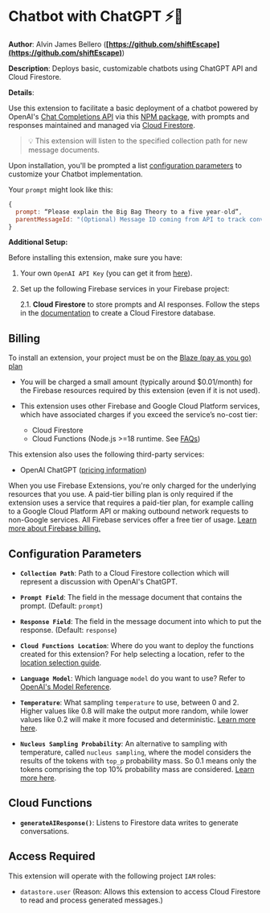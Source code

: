 # Chatbot with ChatGPT ⚡️🤖

**Author**: Alvin James Bellero (**[https://github.com/shiftEscape](https://github.com/shiftEscape)**)

**Description**: Deploys basic, customizable chatbots using ChatGPT API and Cloud Firestore.

**Details**:

Use this extension to facilitate a basic deployment of a chatbot powered by OpenAI's [Chat Completions API](https://platform.openai.com/docs/guides/gpt/chat-completions-api) via this [NPM package](https://www.npmjs.com/package/chatgpt), with prompts and responses maintained and managed via [Cloud Firestore](https://firebase.google.com/docs/firestore).

> 💡 This extension will listen to the specified collection path for new message documents.

Upon installation, you'll be prompted a list <a href="#configuration-parameters">configuration parameters</a> to customize your Chatbot implementation.

Your `prompt` might look like this:

```javascript
{
  prompt: “Please explain the Big Bag Theory to a five year-old”,
  parentMessageId: "(Optional) Message ID coming from API to track conversations"
}
```

**Additional Setup:**

Before installing this extension, make sure you have:

1. Your own `OpenAI API Key` (you can get it from [here](https://platform.openai.com/)).
2. Set up the following Firebase services in your Firebase project:

   2.1. **Cloud Firestore** to store prompts and AI responses.
   Follow the steps in the [documentation](https://firebase.google.com/docs/firestore/quickstart#create) to create a Cloud Firestore database.

## Billing

To install an extension, your project must be on the [Blaze (pay as you go) plan](https://firebase.google.com/pricing)

- You will be charged a small amount (typically around $0.01/month) for the Firebase resources required by this extension (even if it is not used).
- This extension uses other Firebase and Google Cloud Platform services, which have associated charges if you exceed the service’s no-cost tier:

  - Cloud Firestore
  - Cloud Functions (Node.js >=18 runtime. See [FAQs](https://firebase.google.com/support/faq#extensions-pricing))

This extension also uses the following third-party services:

- OpenAI ChatGPT ([pricing information](https://openai.com/pricing))

When you use Firebase Extensions, you're only charged for the underlying resources that you use. A paid-tier billing plan is only required if the extension uses a service that requires a paid-tier plan, for example calling to a Google Cloud Platform API or making outbound network requests to non-Google services. All Firebase services offer a free tier of usage. [Learn more about Firebase billing.](https://firebase.google.com/pricing)

## Configuration Parameters

- **`Collection Path`**: Path to a Cloud Firestore collection which will represent a discussion with OpenAI's ChatGPT.

- **`Prompt Field`**: The field in the message document that contains the prompt. (Default: `prompt`)

- **`Response Field`**: The field in the message document into which to put the response. (Default: `response`)

- **`Cloud Functions Location`**: Where do you want to deploy the functions created for this extension? For help selecting a location, refer to the [location selection guide](https://firebase.google.com/docs/functions/locations).

- **`Language Model`**: Which language `model` do you want to use? Refer to [OpenAI's Model Reference](https://platform.openai.com/docs/models/overview).

- **`Temperature`**: What sampling `temperature` to use, between 0 and 2. Higher values like 0.8 will make the output more random, while lower values like 0.2 will make it more focused and deterministic. [Learn more here](https://platform.openai.com/docs/api-reference/chat/create#chat/create-temperature).

- **`Nucleus Sampling Probability`**: An alternative to sampling with temperature, called `nucleus sampling`, where the model considers the results of the tokens with `top_p` probability mass. So 0.1 means only the tokens comprising the top 10% probability mass are considered. [Learn more here](https://platform.openai.com/docs/api-reference/chat/create#chat/create-top_p).

## Cloud Functions

- **`generateAIResponse()`**: Listens to Firestore data writes to generate conversations.

## Access Required

This extension will operate with the following project `IAM` roles:

- `datastore.user` (Reason: Allows this extension to access Cloud Firestore to read and process generated messages.)

